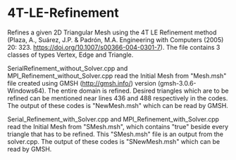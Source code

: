 # 4T-LE-Refinement
Refines a given 2D Triangular Mesh using the 4T LE Refinement method (Plaza, A., Suárez, J.P. & Padrón, M.A. Engineering with Computers (2005) 20: 323. https://doi.org/10.1007/s00366-004-0301-7).
The file contains 3 classes of types Vertex, Edge and Triangle.


SerialRefinement_without_Solver.cpp and MPI_Refinement_without_Solver.cpp read the Initial Mesh from "Mesh.msh" file created using GMSH (http://gmsh.info/) version (gmsh-3.0.6-Windows64). The entire domain is refined. Desired triangles which are to be refined can be mentioned near lines 436 and 488 respectively in the codes. The output of these codes is "NewMesh.msh" which can be read by GMSH.


Serial_Refinement_with_Solver.cpp and MPI_Refinement_with_Solver.cpp read the Initial Mesh from "SMesh.msh", which contains "true" beside every triangle that has to be refined. This "SMesh.msh" file is an output from the solver.cpp. The output of these codes is "SNewMesh.msh" which can be read by GMSH. 
